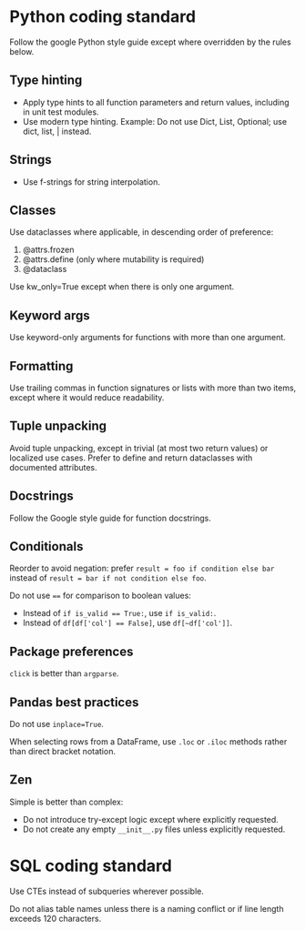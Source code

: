 # Python coding standard

Follow the google Python style guide except where overridden by the rules below.

## Type hinting

- Apply type hints to all function parameters and return values, including in unit test modules.
- Use modern type hinting. Example: Do not use Dict, List, Optional; use dict, list, | instead.

## Strings

- Use f-strings for string interpolation.

## Classes

Use dataclasses where applicable, in descending order of preference:
1. @attrs.frozen
2. @attrs.define (only where mutability is required)
3. @dataclass

Use kw_only=True except when there is only one argument.

## Keyword args

Use keyword-only arguments for functions with more than one argument.

## Formatting

Use trailing commas in function signatures or lists with more than two items, except where it would reduce readability.

## Tuple unpacking

Avoid tuple unpacking, except in trivial (at most two return values) or localized use cases. Prefer to define and return dataclasses with documented attributes.

## Docstrings

Follow the Google style guide for function docstrings.

## Conditionals

Reorder to avoid negation: prefer `result = foo if condition else bar` instead of `result = bar if not condition else foo`.

Do not use `==` for comparison to boolean values:
- Instead of `if is_valid == True:`, use `if is_valid:`.
- Instead of `df[df['col'] == False]`, use `df[~df['col']]`.

## Package preferences

`click` is better than `argparse`.

## Pandas best practices

Do not use `inplace=True`.

When selecting rows from a DataFrame, use `.loc` or `.iloc` methods rather than direct bracket notation.

## Zen

Simple is better than complex:
- Do not introduce try-except logic except where explicitly requested.
- Do not create any empty `__init__.py` files unless explicitly requested.


# SQL coding standard

Use CTEs instead of subqueries wherever possible.

Do not alias table names unless there is a naming conflict or if line length exceeds 120 characters.
